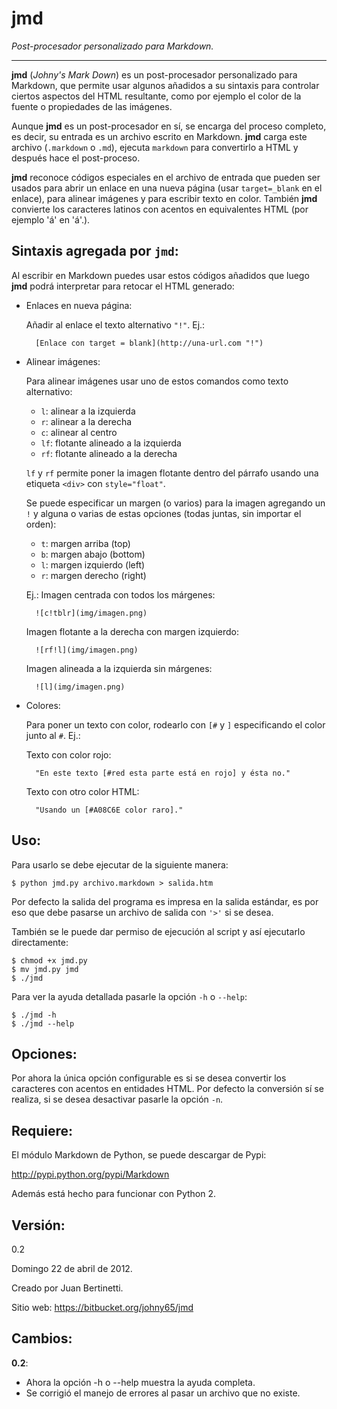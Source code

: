 jmd
===

_Post-procesador personalizado para Markdown._

---

**jmd** (_Johny's Mark Down_) es un post-procesador personalizado para Markdown, que permite usar algunos añadidos a su sintaxis para controlar ciertos aspectos del HTML resultante, como por ejemplo el color de la fuente o propiedades de las imágenes.

Aunque **jmd** es un post-procesador en sí, se encarga del proceso completo, es decir, su entrada es un archivo escrito en Markdown. **jmd** carga este archivo (`.markdown` o `.md`), ejecuta `markdown` para convertirlo a HTML y después hace el post-proceso.

**jmd** reconoce códigos especiales en el archivo de entrada que pueden ser usados para abrir un enlace en una nueva página (usar `target=_blank` en el enlace), para alinear imágenes y para escribir texto en color. También **jmd** convierte los caracteres latinos con acentos en equivalentes HTML (por ejemplo 'á' en '&aacute;'.).


Sintaxis agregada por `jmd`:
---------------------------

Al escribir en Markdown puedes usar estos códigos añadidos que luego **jmd** podrá interpretar para retocar el HTML generado:

* Enlaces en nueva página:

    Añadir al enlace el texto alternativo `"!"`. Ej.:

        [Enlace con target = blank](http://una-url.com "!")

* Alinear imágenes:

    Para alinear imágenes usar uno de estos comandos como texto alternativo:
    
    * `l`: alinear a la izquierda
    * `r`: alinear a la derecha
    * `c`: alinear al centro
    * `lf`: flotante alineado a la izquierda
    * `rf`: flotante alineado a la derecha

    `lf` y `rf` permite poner la imagen flotante dentro del párrafo usando una etiqueta `<div>` con `style="float"`.

    Se puede especificar un margen (o varios) para la imagen agregando un `!` y alguna o varias de estas opciones (todas juntas, sin importar el orden):

    * `t`: margen arriba (top)
    * `b`: margen abajo (bottom)
    * `l`: margen izquierdo (left)
    * `r`: margen derecho (right)

    Ej.:
    Imagen centrada con todos los márgenes:

        ![c!tblr](img/imagen.png)

    Imagen flotante a la derecha con margen izquierdo:

        ![rf!l](img/imagen.png)

    Imagen alineada a la izquierda sin márgenes:

        ![l](img/imagen.png)

* Colores:

    Para poner un texto con color, rodearlo con `[#` y `]` especificando el color junto al `#`. Ej.:

    Texto con color rojo:

        "En este texto [#red esta parte está en rojo] y ésta no."

    Texto con otro color HTML:

        "Usando un [#A08C6E color raro]."


Uso:
---

Para usarlo se debe ejecutar de la siguiente manera:

    $ python jmd.py archivo.markdown > salida.htm

Por defecto la salida del programa es impresa en la salida estándar, es por eso que debe pasarse un archivo de salida con `'>'` si se desea.

También se le puede dar permiso de ejecución al script y así ejecutarlo directamente:

    $ chmod +x jmd.py
    $ mv jmd.py jmd
    $ ./jmd

Para ver la ayuda detallada pasarle la opción `-h` o `--help`:

    $ ./jmd -h
    $ ./jmd --help


Opciones:
--------

Por ahora la única opción configurable es si se desea convertir los caracteres con acentos en entidades HTML. Por defecto la conversión sí se realiza, si se desea desactivar pasarle la opción `-n`.

Requiere:
--------

El módulo Markdown de Python, se puede descargar de Pypi:

<http://pypi.python.org/pypi/Markdown>

Además está hecho para funcionar con Python 2.

Versión:
-------
0.2

Domingo 22 de abril de 2012.

Creado por Juan Bertinetti.

Sitio web: https://bitbucket.org/johny65/jmd

Cambios:
-------

**0.2**:

* Ahora la opción -h o --help muestra la ayuda completa.
* Se corrigió el manejo de errores al pasar un archivo que no existe.
